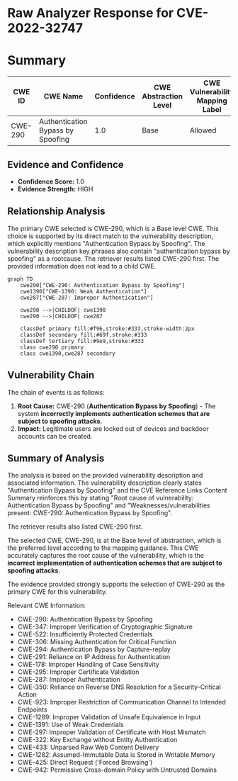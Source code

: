 # Raw Analyzer Response for CVE-2022-32747

# Summary
| CWE ID | CWE Name | Confidence | CWE Abstraction Level | CWE Vulnerability Mapping Label | CWE-Vulnerability Mapping Notes |
|---|---|---|---|---|---|
| CWE-290 | Authentication Bypass by Spoofing | 1.0 | Base | Allowed | Primary CWE |

## Evidence and Confidence

*   **Confidence Score:** 1.0
*   **Evidence Strength:** HIGH

## Relationship Analysis
The primary CWE selected is CWE-290, which is a Base level CWE. This choice is supported by its direct match to the vulnerability description, which explicitly mentions "Authentication Bypass by Spoofing". The vulnerability description key phrases also contain "authentication bypass by spoofing" as a rootcause. The retriever results listed CWE-290 first. The provided information does not lead to a child CWE.

```mermaid
graph TD
    cwe290["CWE-290: Authentication Bypass by Spoofing"]
    cwe1390["CWE-1390: Weak Authentication"]
    cwe287["CWE-287: Improper Authentication"]
    
    cwe290 -->|CHILDOF| cwe1390
    cwe290 -->|CHILDOF| cwe287
    
    classDef primary fill:#f96,stroke:#333,stroke-width:2px
    classDef secondary fill:#69f,stroke:#333
    classDef tertiary fill:#9e9,stroke:#333
    class cwe290 primary
    class cwe1390,cwe287 secondary
```

## Vulnerability Chain
The chain of events is as follows:
1.  **Root Cause:** CWE-290 (**Authentication Bypass by Spoofing**) - The system **incorrectly implements authentication schemes that are subject to spoofing attacks**.
2.  **Impact:** Legitimate users are locked out of devices and backdoor accounts can be created.

## Summary of Analysis
The analysis is based on the provided vulnerability description and associated information. The vulnerability description clearly states "Authentication Bypass by Spoofing" and the CVE Reference Links Content Summary reinforces this by stating "Root cause of vulnerability: Authentication Bypass by Spoofing" and "Weaknesses/vulnerabilities present: CWE-290: Authentication Bypass by Spoofing".

The retriever results also listed CWE-290 first.

The selected CWE, CWE-290, is at the Base level of abstraction, which is the preferred level according to the mapping guidance. This CWE accurately captures the root cause of the vulnerability, which is the **incorrect implementation of authentication schemes that are subject to spoofing attacks**.

The evidence provided strongly supports the selection of CWE-290 as the primary CWE for this vulnerability.

Relevant CWE Information:
- CWE-290: Authentication Bypass by Spoofing
- CWE-347: Improper Verification of Cryptographic Signature
- CWE-522: Insufficiently Protected Credentials
- CWE-306: Missing Authentication for Critical Function
- CWE-294: Authentication Bypass by Capture-replay
- CWE-291: Reliance on IP Address for Authentication
- CWE-178: Improper Handling of Case Sensitivity
- CWE-295: Improper Certificate Validation
- CWE-287: Improper Authentication
- CWE-350: Reliance on Reverse DNS Resolution for a Security-Critical Action
- CWE-923: Improper Restriction of Communication Channel to Intended Endpoints
- CWE-1289: Improper Validation of Unsafe Equivalence in Input
- CWE-1391: Use of Weak Credentials
- CWE-297: Improper Validation of Certificate with Host Mismatch
- CWE-322: Key Exchange without Entity Authentication
- CWE-433: Unparsed Raw Web Content Delivery
- CWE-1282: Assumed-Immutable Data is Stored in Writable Memory
- CWE-425: Direct Request ('Forced Browsing')
- CWE-942: Permissive Cross-domain Policy with Untrusted Domains